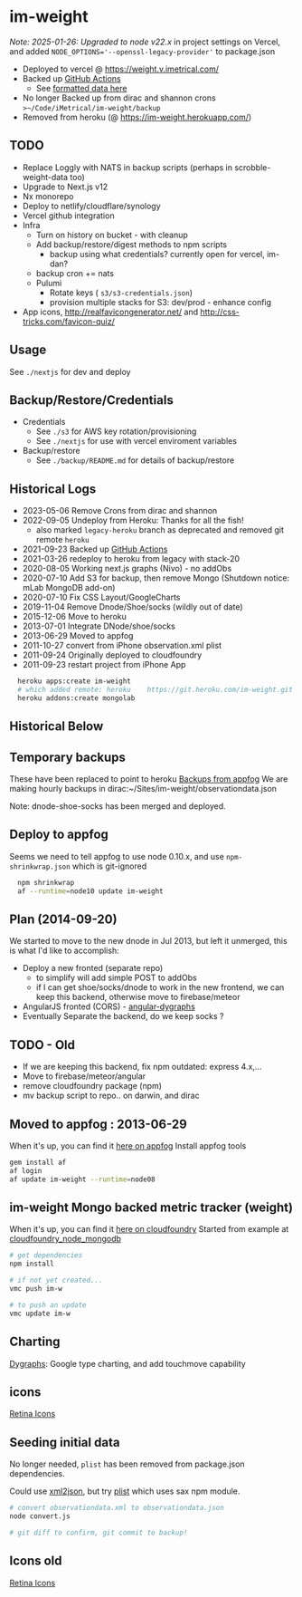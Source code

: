 # im-weight

*Note: 2025-01-26: Upgraded to node v22.x* in project settings on Vercel, and added `NODE_OPTIONS='--openssl-legacy-provider'` to package.json

- Deployed to vercel @ <https://weight.v.imetrical.com/>
- Backed up [GitHub Actions](https://github.com/daneroo/scrobble-weight-data/)
  - See [formatted data here](https://flatgithub.com/daneroo/scrobble-weight-data?filename=formatted.json)
- No longer Backed up from dirac and shannon crons `>~/Code/iMetrical/im-weight/backup`
- Removed from heroku (@ <https://im-weight.herokuapp.com/>)

## TODO

- Replace Loggly with NATS in backup scripts (perhaps in scrobble-weight-data too)
- Upgrade to Next.js v12
- Nx monorepo
- Deploy to netlify/cloudflare/synology
- Vercel github integration
- Infra
  - Turn on history on bucket - with cleanup
  - Add backup/restore/digest methods to npm scripts
    - backup using what credentials? currently open for vercel, im-dan?
  - backup cron += nats
  - Pulumi
    - Rotate keys ( `s3/s3-credentials.json`)
    - provision multiple stacks for S3: dev/prod - enhance config
- App icons, <http://realfavicongenerator.net/> and <http://css-tricks.com/favicon-quiz/>

## Usage

See `./nextjs` for dev and deploy

## Backup/Restore/Credentials

- Credentials
  - See `./s3` for AWS key rotation/provisioning
  - See `./nextjs` for use with vercel enviroment variables
- Backup/restore
  - See `./backup/README.md` for details of backup/restore

## Historical Logs

- 2023-05-06 Remove Crons from dirac and shannon
- 2022-09-05 Undeploy from Heroku: Thanks for all the fish!
  - also marked `legacy-heroku` branch as deprecated and removed git remote `heroku`
- 2021-09-23 Backed up [GitHub Actions](https://github.com/daneroo/scrobble-weight-data/)
- 2021-03-26 redeploy to heroku from legacy with stack-20
- 2020-08-05 Working next.js graphs (Nivo) - no addObs
- 2020-07-10 Add S3 for backup, then remove Mongo (Shutdown notice: mLab MongoDB add-on)
- 2020-07-10 Fix CSS Layout/GoogleCharts
- 2019-11-04 Remove Dnode/Shoe/socks (wildly out of date)
- 2015-12-06 Move to heroku
- 2013-07-01 Integrate DNode/shoe/socks
- 2013-06-29 Moved to appfog
- 2011-10-27 convert from iPhone observation.xml plist
- 2011-09-24 Originally deployed to cloudfoundry
- 2011-09-23 restart project from iPhone App

```bash
  heroku apps:create im-weight
  # which added remote: heroku    https://git.heroku.com/im-weight.git
  heroku addons:create mongolab
```

## Historical Below

## Temporary backups

These have been replaced to point to heroku
[Backups from appfog](http://im-weight.aws.af.cm/)
We are making hourly backups in dirac:~/Sites/im-weight/observationdata.json

Note: dnode-shoe-socks has been merged and deployed.

## Deploy to appfog

Seems we need to tell appfog to use node 0.10.x, and use `npm-shrinkwrap.json` which is git-ignored

```bash
  npm shrinkwrap
  af --runtime=node10 update im-weight
```

## Plan (2014-09-20)

We started to move to the new dnode in Jul 2013, but left it unmerged, this is what I'd like to accomplish:

- Deploy a new fronted (separate repo)
  - to simplify will add simple POST to addObs
  - if I can get shoe/socks/dnode to work in the new frontend, we can keep this backend, otherwise move to firebase/meteor
- AngularJS fronted (CORS) - [angular-dygraphs](http://cdjackson.github.io/angular-dygraphs/)
- Eventually Separate the backend, do we keep socks ?

## TODO - Old

- If we are keeping this backend, fix npm outdated: express 4.x,...
- Move to firebase/meteor/angular
- remove cloudfoundry package (npm)
- mv backup script to repo.. on darwin, and dirac

## Moved to appfog : 2013-06-29

When it's up, you can find it [here on appfog](http://im-weight.aws.af.cm/)
Install appfog tools

```bash
gem install af
af login
af update im-weight --runtime=node08
```

## im-weight Mongo backed metric tracker (weight)

When it's up, you can find it [here on cloudfoundry](http://im-w.cloudfoundry.com)
Started from example at
[cloudfoundry_node_mongodb](https://github.com/gatesvp/cloudfoundry_node_mongodb.git)

```bash
# get dependencies
npm install

# if not yet created...
vmc push im-w

# to push an update
vmc update im-w
```

## Charting

[Dygraphs](http://dygraphs.com/): Google type charting, and add touchmove capability

## icons

[Retina Icons](http://www.iconfinder.com/search/1/?q=iconset%3Atwg_retina_icons)

## Seeding initial data

No longer needed, `plist` has been removed from package.json dependencies.

Could use [xml2json](https://github.com/buglabs/node-xml2json), but try [plist](https://github.com/TooTallNate/node-plist) which uses sax npm module.

```bash
# convert observationdata.xml to observationdata.json
node convert.js

# git diff to confirm, git commit to backup!
```

## Icons old

[Retina Icons](http://www.iconfinder.com/search/1/?q=iconset%3Atwg_retina_icons)
